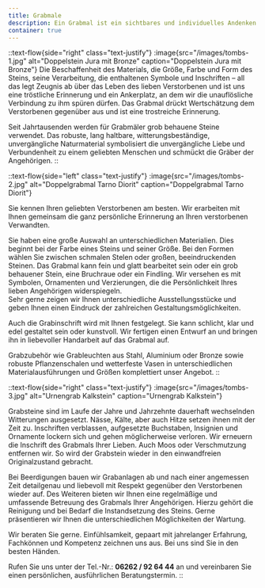 ```yaml
---
title: Grabmale
description: Ein Grabmal ist ein sichtbares und individuelles Andenken an einen geliebten Menschen.
container: true
---
```


::text-flow{side="right" class="text-justify"}
:image{src="/images/tombs-1.jpg" alt="Doppelstein Jura mit Bronze" caption="Doppelstein Jura mit Bronze"}
Die Beschaffenheit des Materials, die Größe, Farbe und Form des Steins, seine Verarbeitung, die enthaltenen Symbole und Inschriften – all das legt Zeugnis ab über das Leben des lieben Verstorbenen und ist uns eine tröstliche Erinnerung und ein Ankerplatz, an dem wir die unauflösliche Verbindung zu ihm spüren dürfen. Das Grabmal drückt Wertschätzung dem Verstorbenen gegenüber aus und ist eine trostreiche Erinnerung.

Seit Jahrtausenden werden für Grabmäler grob behauene Steine verwendet. Das robuste, lang haltbare, witterungsbeständige, unvergängliche Naturmaterial symbolisiert die unvergängliche Liebe und Verbundenheit zu einem geliebten Menschen und schmückt die Gräber der Angehörigen.
::

::text-flow{side="left" class="text-justify"}
:image{src="/images/tombs-2.jpg" alt="Doppelgrabmal Tarno Diorit" caption="Doppelgrabmal Tarno Diorit"}

Sie kennen Ihren geliebten Verstorbenen am besten. Wir erarbeiten mit Ihnen gemeinsam die ganz persönliche Erinnerung an Ihren verstorbenen Verwandten.

Sie haben eine große Auswahl an unterschiedlichen Materialien. Dies beginnt bei der Farbe eines Steins und seiner Größe. Bei den Formen wählen Sie zwischen schmalen Stelen oder großen, beeindruckenden Steinen. Das Grabmal kann fein und glatt bearbeitet sein oder ein grob behauener Stein, eine Bruchraue oder ein Findling. Wir versehen es mit Symbolen, Ornamenten und Verzierungen, die die Persönlichkeit Ihres lieben Angehörigen widerspiegeln.\
Sehr gerne zeigen wir Ihnen unterschiedliche Ausstellungsstücke und geben Ihnen einen Eindruck der zahlreichen Gestaltungsmöglichkeiten.

Auch die Grabinschrift wird mit Ihnen festgelegt. Sie kann schlicht, klar und edel gestaltet sein oder kunstvoll. Wir fertigen einen Entwurf an und bringen ihn in liebevoller Handarbeit auf das Grabmal auf.

Grabzubehör wie Grableuchten aus Stahl, Aluminium oder Bronze sowie robuste Pflanzenschalen und wetterfeste Vasen in unterschiedlichen Materialausführungen und Größen komplettiert unser Angebot.
::

::text-flow{side="right" class="text-justify"}
:image{src="/images/tombs-3.jpg" alt="Urnengrab Kalkstein" caption="Urnengrab Kalkstein"}

Grabsteine sind im Laufe der Jahre und Jahrzehnte dauerhaft wechselnden Witterungen ausgesetzt. Nässe, Kälte, aber auch Hitze setzen ihnen mit der Zeit zu. Inschriften verblassen, aufgesetzte Buchstaben, Insignien und Ornamente lockern sich und gehen möglicherweise verloren. Wir erneuern die Inschrift des Grabmals Ihrer Lieben. Auch Moos oder Verschmutzung entfernen wir. So wird der Grabstein wieder in den einwandfreien Originalzustand gebracht.

Bei Beerdigungen bauen wir Grabanlagen ab und nach einer angemessen Zeit detailgenau und liebevoll mit Respekt gegenüber den Verstorbenen wieder auf. Des Weiteren bieten wir Ihnen eine regelmäßige und umfassende Betreuung des Grabmals Ihrer Angehörigen. Hierzu gehört die Reinigung und bei Bedarf die Instandsetzung des Steins. Gerne präsentieren wir Ihnen die unterschiedlichen Möglichkeiten der Wartung.

Wir beraten Sie gerne. Einfühlsamkeit, gepaart mit jahrelanger Erfahrung, Fachkönnen und Kompetenz zeichnen uns aus. Bei uns sind Sie in den besten Händen.

Rufen Sie uns unter der Tel.-Nr.: **06262&nbsp;/&nbsp;92&nbsp;64&nbsp;44** an und vereinbaren Sie einen persönlichen, ausführlichen Beratungstermin.
::
